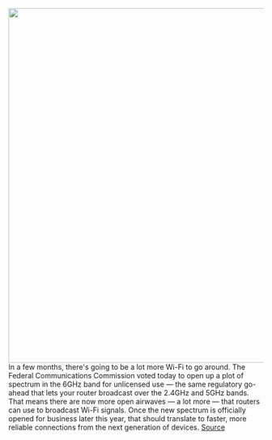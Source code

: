 <img src='https://cdn.vox-cdn.com/thumbor/UoeqTW8P_dUpHtyCbXG96TxPnmg=/0x0:2040x1360/1200x800/filters:focal(857x517:1183x843)/cdn.vox-cdn.com/uploads/chorus_image/image/66695666/acastro_180608_1777_net_neutrality_0002.0.jpg' width='700px' /><br/>
In a few months, there's going to be a lot more Wi-Fi to go around. The Federal Communications Commission voted today to open up a plot of spectrum in the 6GHz band for unlicensed use — the same regulatory go-ahead that lets your router broadcast over the 2.4GHz and 5GHz bands. That means there are now more open airwaves — a lot more — that routers can use to broadcast Wi-Fi signals. Once the new spectrum is officially opened for business later this year, that should translate to faster, more reliable connections from the next generation of devices.
<a href='https://www.theverge.com/2020/4/23/21231623/6ghz-wifi-6e-explained-speed-availability-fcc-approval'> Source <a/>